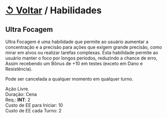 # [↺ Voltar](../Habilidades.md) / Habilidades

## Ultra Focagem

Ultra Focagem é uma habilidade que permite ao usuário aumentar a concentração e a precisão para ações que exigem grande precisão, como mirar em alvos ou realizar tarefas complexas. Esta habilidade permite ao usuário manter o foco por longos períodos, reduzindo a chance de erro, Assim recebendo um Bônus de +10 em testes (exceto em Dano e Resistência).

Pode ser cancelada a qualquer momento em qualquer turno.

Ação Livre.  
Duração: Cena  
Req.: **INT**: 2  
Custo de EE para Iniciar: 10  
Custo de EE cada Turno: 2
